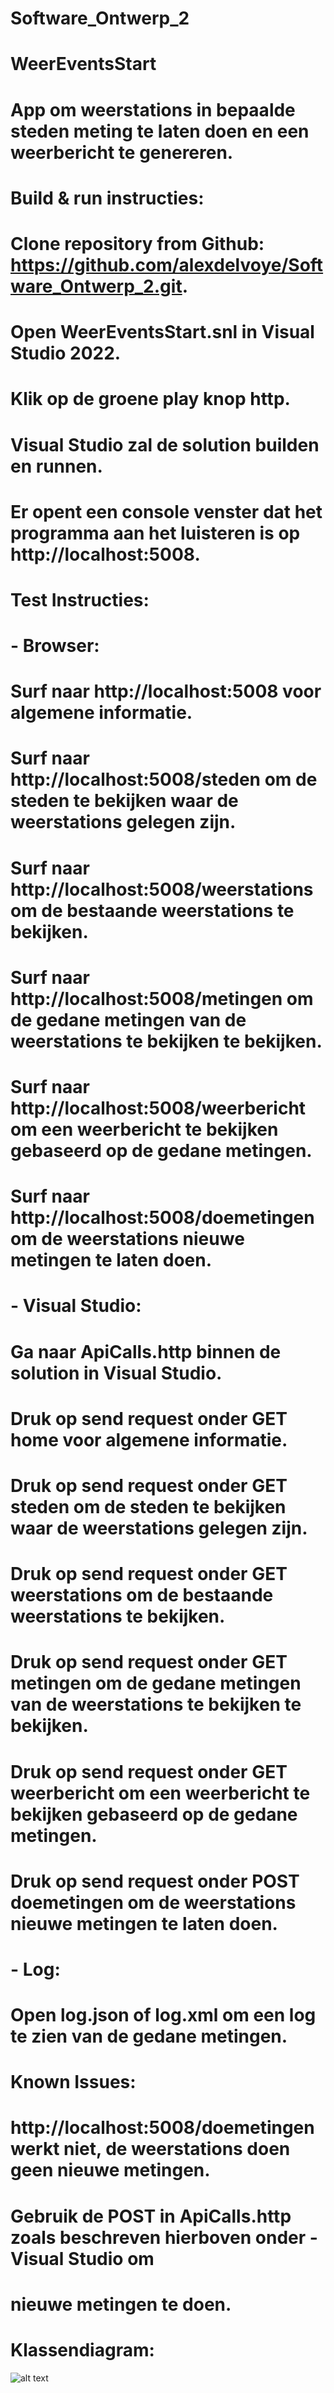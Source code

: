 # Software_Ontwerp_2

# WeerEventsStart
# App om weerstations in bepaalde steden meting te laten doen en een weerbericht te genereren.

# Build & run instructies:
# Clone repository from Github: https://github.com/alexdelvoye/Software_Ontwerp_2.git.
# Open WeerEventsStart.snl in Visual Studio 2022.
# Klik op de groene play knop http.
# Visual Studio zal de solution builden en runnen.
# Er opent een console venster dat het programma aan het luisteren is op http://localhost:5008.

# Test Instructies:
# - Browser:
# Surf naar http://localhost:5008 voor algemene informatie.
# Surf naar http://localhost:5008/steden om de steden te bekijken waar de weerstations gelegen zijn.
# Surf naar http://localhost:5008/weerstations om de bestaande weerstations te bekijken.
# Surf naar http://localhost:5008/metingen om de gedane metingen van de weerstations te bekijken te bekijken.
# Surf naar http://localhost:5008/weerbericht om een weerbericht te bekijken gebaseerd op de gedane metingen.
# Surf naar http://localhost:5008/doemetingen om de weerstations nieuwe metingen te laten doen.

# - Visual Studio:
# Ga naar ApiCalls.http binnen de solution in Visual Studio.
# Druk op send request onder GET home voor algemene informatie.
# Druk op send request onder GET steden om de steden te bekijken waar de weerstations gelegen zijn.
# Druk op send request onder GET weerstations om de bestaande weerstations te bekijken.
# Druk op send request onder GET metingen om de gedane metingen van de weerstations te bekijken te bekijken.
# Druk op send request onder GET weerbericht om een weerbericht te bekijken gebaseerd op de gedane metingen.

# Druk op send request onder POST doemetingen om de weerstations nieuwe metingen te laten doen.

# - Log:
# Open log.json of log.xml om een log te zien van de gedane metingen.

# Known Issues:
# http://localhost:5008/doemetingen werkt niet, de weerstations doen geen nieuwe metingen.
# Gebruik de POST in ApiCalls.http zoals beschreven hierboven onder - Visual Studio om
# nieuwe metingen te doen.

# Klassendiagram:
![alt text](Klassendiagram.png)